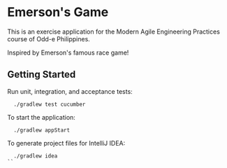# Emerson's Game

This is an exercise application for the Modern Agile Engineering Practices course of Odd-e Philippines.

Inspired by Emerson's famous race game!

## Getting Started

Run unit, integration, and acceptance tests:

```
  ./gradlew test cucumber
```

To start the application:

```
  ./gradlew appStart
```

To generate project files for IntelliJ IDEA:

```
  ./gradlew idea
``

